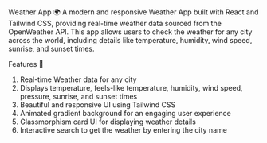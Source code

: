 Weather App 🌍
A modern and responsive Weather App built with React and Tailwind CSS, providing real-time weather data sourced from the OpenWeather API. This app allows users to check the weather for any city across the world, including details like temperature, humidity, wind speed, sunrise, and sunset times.

Features 🎉
1. Real-time Weather data for any city
2. Displays temperature, feels-like temperature, humidity, wind speed, pressure, sunrise, and sunset times
3. Beautiful and responsive UI using Tailwind CSS
4. Animated gradient background for an engaging user experience
5. Glassmorphism card UI for displaying weather details
6. Interactive search to get the weather by entering the city name
